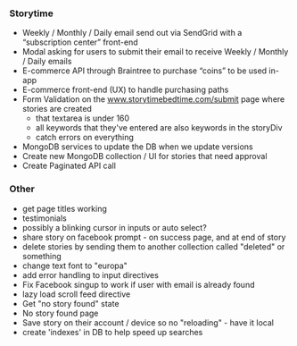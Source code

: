 ### Storytime
- Weekly / Monthly / Daily email send out via SendGrid with a “subscription center” front-end
- Modal asking for users to submit their email to receive Weekly / Monthly / Daily emails
- E-commerce API through Braintree to purchase “coins” to be used in-app
- E-commerce front-end (UX) to handle purchasing paths
- Form Validation on the www.storytimebedtime.com/submit page where stories are created
  - that textarea is under 160
  - all keywords that they've entered are also keywords in the storyDiv
  - catch errors on everything
- MongoDB services to update the DB when we update versions
- Create new MongoDB collection / UI for stories that need approval
- Create Paginated API call

### Other
- get page titles working
- testimonials
- possibly a blinking cursor in inputs or auto select?
- share story on facebook prompt - on success page, and at end of story
- delete stories by sending them to another collection called "deleted" or something
- change text font to "europa"
- add error handling to input directives
- Fix Facebook singup to work if user with email is already found
- lazy load scroll feed directive
- Get "no story found" state
- No story found page
- Save story on their account / device so no "reloading" - have it local
- create 'indexes' in DB to help speed up searches
